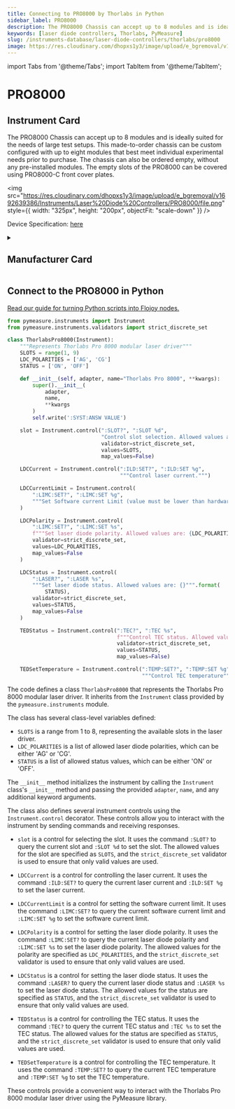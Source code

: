 ```yaml
---
title: Connecting to PRO8000 by Thorlabs in Python
sidebar_label: PRO8000
description: The PRO8000 Chassis can accept up to 8 modules and is ideally suited for the needs of large test setups. This made-to-order chassis can be custom configured with up to eight modules that best meet individual experimental needs prior to purchase. The chassis can also be ordered empty, without any pre-installed modules. The empty slots of the PRO8000 can be covered using PRO8000-C front cover plates.
keywords: [laser diode controllers, Thorlabs, PyMeasure]
slug: /instruments-database/laser-diode-controllers/thorlabs/pro8000
image: https://res.cloudinary.com/dhopxs1y3/image/upload/e_bgremoval/v1692639386/Instruments/Laser%20Diode%20Controllers/PRO8000/file.png
---
```


import Tabs from '@theme/Tabs';
import TabItem from '@theme/TabItem';

# PRO8000

## Instrument Card

<div className="flex">

<div>

The PRO8000 Chassis can accept up to 8 modules and is ideally suited for the needs of large test setups. This made-to-order chassis can be custom configured with up to eight modules that best meet individual experimental needs prior to purchase. The chassis can also be ordered empty, without any pre-installed modules. The empty slots of the PRO8000 can be covered using PRO8000-C front cover plates.

</div>

<img src="https://res.cloudinary.com/dhopxs1y3/image/upload/e_bgremoval/v1692639386/Instruments/Laser%20Diode%20Controllers/PRO8000/file.png" style={{ width: "325px", height: "200px", objectFit: "scale-down" }} />

</div>

<div className="flex text-center">

<p>Device Specification: <a target="\_blank" href="https://www.thorlabs.com/_sd.cfm?fileName=19570-D02.pdf&partNumber=PM100USB">here</a></p>

</div>

<details style={{ marginTop: "15px"}}>
<summary><h2>Manufacturer Card</h2></summary>

<img src="https://res.cloudinary.com/dhopxs1y3/image/upload/v1692126009/Instruments/Vendor%20Logos/Thorlabs.png" style={{ width: "100%", height: "170px",objectFit: "scale-down" }} />

Thorlabs, Inc. is an American privately held optical equipment company headquartered in Newton, New Jersey. The company was founded in 1989 by Alex Cable, who serves as its current president and CEO. As of 2018, Thorlabs has annual sales of approximately $500 million.

<ul>
  <li>Headquarters: USA</li>
  <li>Yearly Revenue (millions, USD): 550.0</li>
  <li>Vendor Website: <a href="https://www.thorlabs.com/">here</a></li>
</ul>
</details>

## Connect to the PRO8000 in Python

[Read our guide for turning Python scripts into Flojoy nodes.](https://docs.flojoy.ai/custom-nodes/creating-custom-node/)
<Tabs>
<TabItem value="PyMeasure" label="PyMeasure">

```python
from pymeasure.instruments import Instrument
from pymeasure.instruments.validators import strict_discrete_set

class ThorlabsPro8000(Instrument):
    """Represents Thorlabs Pro 8000 modular laser driver"""
    SLOTS = range(1, 9)
    LDC_POLARITIES = ['AG', 'CG']
    STATUS = ['ON', 'OFF']

    def __init__(self, adapter, name="Thorlabs Pro 8000", **kwargs):
        super().__init__(
            adapter,
            name,
            **kwargs
        )
        self.write(':SYST:ANSW VALUE')

    slot = Instrument.control(":SLOT?", ":SLOT %d",
                              "Control slot selection. Allowed values are: {}""".format(SLOTS),
                              validator=strict_discrete_set,
                              values=SLOTS,
                              map_values=False)

    LDCCurrent = Instrument.control(":ILD:SET?", ":ILD:SET %g",
                                    """Control laser current.""")

    LDCCurrentLimit = Instrument.control(
        ":LIMC:SET?", ":LIMC:SET %g",
        """Set Software current Limit (value must be lower than hardware current limit)."""
    )

    LDCPolarity = Instrument.control(
        ":LIMC:SET?", ":LIMC:SET %s",
        f"""Set laser diode polarity. Allowed values are: {LDC_POLARITIES}""",
        validator=strict_discrete_set,
        values=LDC_POLARITIES,
        map_values=False
    )

    LDCStatus = Instrument.control(
        ":LASER?", ":LASER %s",
        """Set laser diode status. Allowed values are: {}""".format(
            STATUS),
        validator=strict_discrete_set,
        values=STATUS,
        map_values=False
    )

    TEDStatus = Instrument.control(":TEC?", ":TEC %s",
                                   f"""Control TEC status. Allowed values are: {STATUS}""",
                                   validator=strict_discrete_set,
                                   values=STATUS,
                                   map_values=False)

    TEDSetTemperature = Instrument.control(":TEMP:SET?", ":TEMP:SET %g",
                                           """Control TEC temperature""")
```

The code defines a class `ThorlabsPro8000` that represents the Thorlabs Pro 8000 modular laser driver. It inherits from the `Instrument` class provided by the `pymeasure.instruments` module.

The class has several class-level variables defined:
- `SLOTS` is a range from 1 to 8, representing the available slots in the laser driver.
- `LDC_POLARITIES` is a list of allowed laser diode polarities, which can be either 'AG' or 'CG'.
- `STATUS` is a list of allowed status values, which can be either 'ON' or 'OFF'.

The `__init__` method initializes the instrument by calling the `Instrument` class's `__init__` method and passing the provided `adapter`, `name`, and any additional keyword arguments.

The class also defines several instrument controls using the `Instrument.control` decorator. These controls allow you to interact with the instrument by sending commands and receiving responses.

- `slot` is a control for selecting the slot. It uses the command `:SLOT?` to query the current slot and `:SLOT %d` to set the slot. The allowed values for the slot are specified as `SLOTS`, and the `strict_discrete_set` validator is used to ensure that only valid values are used.

- `LDCCurrent` is a control for controlling the laser current. It uses the command `:ILD:SET?` to query the current laser current and `:ILD:SET %g` to set the laser current.

- `LDCCurrentLimit` is a control for setting the software current limit. It uses the command `:LIMC:SET?` to query the current software current limit and `:LIMC:SET %g` to set the software current limit.

- `LDCPolarity` is a control for setting the laser diode polarity. It uses the command `:LIMC:SET?` to query the current laser diode polarity and `:LIMC:SET %s` to set the laser diode polarity. The allowed values for the polarity are specified as `LDC_POLARITIES`, and the `strict_discrete_set` validator is used to ensure that only valid values are used.

- `LDCStatus` is a control for setting the laser diode status. It uses the command `:LASER?` to query the current laser diode status and `:LASER %s` to set the laser diode status. The allowed values for the status are specified as `STATUS`, and the `strict_discrete_set` validator is used to ensure that only valid values are used.

- `TEDStatus` is a control for controlling the TEC status. It uses the command `:TEC?` to query the current TEC status and `:TEC %s` to set the TEC status. The allowed values for the status are specified as `STATUS`, and the `strict_discrete_set` validator is used to ensure that only valid values are used.

- `TEDSetTemperature` is a control for controlling the TEC temperature. It uses the command `:TEMP:SET?` to query the current TEC temperature and `:TEMP:SET %g` to set the TEC temperature.

These controls provide a convenient way to interact with the Thorlabs Pro 8000 modular laser driver using the PyMeasure library.

</TabItem>
</Tabs>